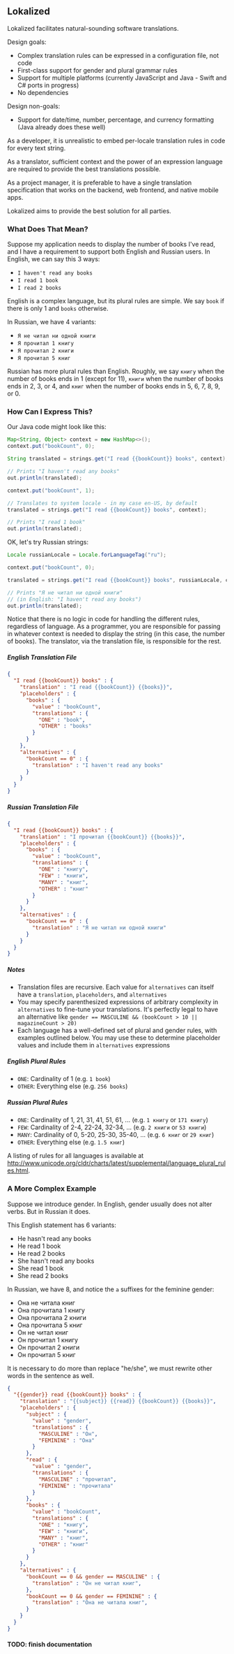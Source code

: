 ## Lokalized

Lokalized facilitates natural-sounding software translations.

Design goals:

* Complex translation rules can be expressed in a configuration file, not code
* First-class support for gender and plural grammar rules
* Support for multiple platforms (currently JavaScript and Java - Swift and C# ports in progress)
* No dependencies

Design non-goals:

* Support for date/time, number, percentage, and currency formatting (Java already does these well)

As a developer, it is unrealistic to embed per-locale translation rules in code for every text string.

As a translator, sufficient context and the power of an expression language are required to provide the best translations possible.

As a project manager, it is preferable to have a single translation specification that works on the backend, web frontend, and native mobile apps.

Lokalized aims to provide the best solution for all parties.

### What Does That Mean?

Suppose my application needs to display the number of books I've read, and I have a requirement to support both English and Russian users.
In English, we can say this 3 ways:

* `I haven't read any books`
* `I read 1 book`
* `I read 2 books`

English is a complex language, but its plural rules are simple.  We say `book` if there is only 1 and `books` otherwise.

In Russian, we have 4 variants:

* `Я не читал ни одной книги`
* `Я прочитал 1 книгу`
* `Я прочитал 2 книги`
* `Я прочитал 5 книг`

Russian has more plural rules than English.  Roughly, we say `книгу` when the number of books ends in 1 (except for 11), `книги` when the number of books ends in 2, 3, or 4, and `книг` when the number of books ends in 5, 6, 7, 8, 9, or 0.

### How Can I Express This?

Our Java code might look like this:

```java
Map<String, Object> context = new HashMap<>();
context.put("bookCount", 0);

String translated = strings.get("I read {{bookCount}} books", context);

// Prints "I haven't read any books"
out.println(translated);

context.put("bookCount", 1);

// Translates to system locale - in my case en-US, by default
translated = strings.get("I read {{bookCount}} books", context);

// Prints "I read 1 book"
out.println(translated);
```

OK, let's try Russian strings:

```java
Locale russianLocale = Locale.forLanguageTag("ru");

context.put("bookCount", 0);

translated = strings.get("I read {{bookCount}} books", russianLocale, context);

// Prints "Я не читал ни одной книги"
// (in English: "I haven't read any books")
out.println(translated);
```

Notice that there is no logic in code for handling the different rules, regardless of language.  As a programmer, you are responsible for passing in whatever context is needed to display the string (in this case, the number of books).  The translator, via the translation file, is responsible for the rest.

##### English Translation File

```json
{
  "I read {{bookCount}} books" : {
    "translation" : "I read {{bookCount}} {{books}}",
    "placeholders" : {
      "books" : {
        "value" : "bookCount",
        "translations" : {
          "ONE" : "book",
          "OTHER" : "books"
        }
      }
    },
    "alternatives" : {
      "bookCount == 0" : {
        "translation" : "I haven't read any books"
      }
    }
  }
}
```

##### Russian Translation File

```json
{
  "I read {{bookCount}} books" : {
    "translation" : "I прочитал {{bookCount}} {{books}}",
    "placeholders" : {
      "books" : {
        "value" : "bookCount",
        "translations" : {
          "ONE" : "книгу",
          "FEW" : "книги",
          "MANY" : "книг",
          "OTHER" : "книг"
        }
      }
    },
    "alternatives" : {
      "bookCount == 0" : {
        "translation" : "Я не читал ни одной книги"
      }
    }
  }
}
```

##### Notes

* Translation files are recursive.  Each value for `alternatives` can itself have a `translation`, `placeholders`, and `alternatives`
* You may specify parenthesized expressions of arbitrary complexity in `alternatives` to fine-tune your translations.  It's perfectly legal to have an alternative like `gender == MASCULINE && (bookCount > 10 || magazineCount > 20)`
* Each language has a well-defined set of plural and gender rules, with examples outlined below.  You may use these to determine placeholder values and include them in `alternatives` expressions

##### English Plural Rules

* `ONE`: Cardinality of 1 (e.g. `1 book`)
* `OTHER`: Everything else (e.g. `256 books`)

##### Russian Plural Rules

* `ONE`: Cardinality of 1, 21, 31, 41, 51, 61, ... (e.g. `1 книгу` or `171 книгу`)
* `FEW`: Cardinality of 2-4, 22-24, 32-34, ... (e.g. `2 книги` or `53 книги`)
* `MANY`: Cardinality of 0, 5-20, 25-30, 35-40, ... (e.g. `6 книг` or `29 книг`)
* `OTHER`: Everything else (e.g. `1.5 книг`)

A listing of rules for all languages is available at http://www.unicode.org/cldr/charts/latest/supplemental/language_plural_rules.html.

### A More Complex Example

Suppose we introduce gender.  In English, gender usually does not alter verbs.  But in Russian it does.

This English statement has 6 variants:

* He hasn't read any books
* He read 1 book
* He read 2 books
* She hasn't read any books
* She read 1 book
* She read 2 books

In Russian, we have 8, and notice the `а` suffixes for the feminine gender:

* Она не читала книг
* Она прочитала 1 книгу
* Она прочитала 2 книги
* Она прочитала 5 книг
* Он не читал книг
* Он прочитал 1 книгу
* Он прочитал 2 книги
* Он прочитал 5 книг

It is necessary to do more than replace "he/she", we must rewrite other words in the sentence as well.

```json
{
  "{{gender}} read {{bookCount}} books" : {
    "translation" : "{{subject}} {{read}} {{bookCount}} {{books}}",
    "placeholders" : {
      "subject" : {
        "value" : "gender",
        "translations" : {
          "MASCULINE" : "Он",
          "FEMININE" : "Она"
        }
      },
      "read" : {
        "value" : "gender",
        "translations" : {
          "MASCULINE" : "прочитал",
          "FEMININE" : "прочитала"
        }
      },
      "books" : {
        "value" : "bookCount",
        "translations" : {
          "ONE" : "книгу",
          "FEW" : "книги",
          "MANY" : "книг",
          "OTHER" : "книг"
        }
      }
    },
    "alternatives" : {
      "bookCount == 0 && gender == MASCULINE" : {
        "translation" : "Он не читал книг",
      },
      "bookCount == 0 && gender == FEMININE" : {
        "translation" : "Она не читала книг",
      }
    }
  }
}
```

#### TODO: finish documentation